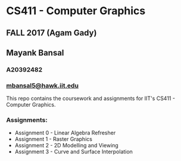 # CS411 - Computer Graphics
## FALL 2017 (Agam Gady)

## Mayank Bansal
### A20392482
### mbansal5@hawk.iit.edu

This repo contains the coursework and assignments for IIT's CS411 - Computer Graphics. 

### Assignments:
* Assignment 0 - Linear Algebra Refresher
* Assignment 1 - Raster Graphics
* Assignment 2 - 2D Modelling and Viewing
* Assignment 3 - Curve and Surface Interpolation